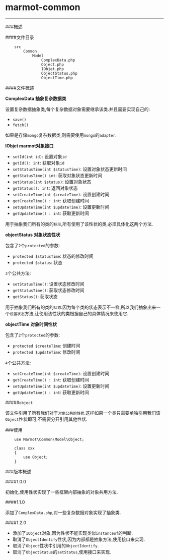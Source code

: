 # marmot-common

---

###概述

####文件目录

		src
			Common
				Model
					ComplexData.php
					Object.php
					IObjet.php
					ObjectStatus.php
					ObjectTime.php
					
####文件概述

**ComplexData 抽象复杂数据类**

设置复杂数据抽象类,每个复杂数据对象需要继承该类.并且需要实现自己的:

* `save()`
* `fetch()`

如果是存储`mongo`复杂数据类,则需要使用`mongo`的`adapter`.

**IObjet marmot对象接口**

* `setId(int id)`: 设置对象`id`
* `getId(): int`: 获取对象`id`	
* `setStatusTime(int $statusTime)`: 设置对象状态更新时间
* `getStatusTime() int`: 获取对象状态更新时间
* `setStatus(int $status)`: 设置对象状态
* `getStatus(): int`: 返回对象状态
* `setCreateTime(int $createTime)`: 设置创建时间
* `getCreateTime() : int`: 获取创建时间
* `setUpdateTime(int $updateTime)`: 设置更新时间
* `getUpdateTime() : int`: 获取更新时间

用于抽象我们所有的类的`标示`,所有使用了该性状的类,必须具体化这两个方法.

**objectStatus 对象状态性状**

包含了`2`个`protected`的参数:

* `protected $statusTime`: 状态的修改时间
* `protected $status`: 状态

`3`个公共方法:

* `setStatusTime()`: 设置状态修改时间
* `getStatusTime()`: 获取状态修改时间
* `getStatus()`: 获取状态

用于抽象我们所有的类的`状态`.因为每个类的状态表示不一样,所以我们抽象出来一个`设置状态`方法,让使用该性状的类根据自己的具体情况来使用它.

**objectTime 对象时间性状**

包含了`2`个`protected`的参数:

* `protected $createTime`: 创建时间
* `protected $updateTime`: 修改时间

`4`个公共方法:

* `setCreateTime(int $createTime)`: 设置创建时间
* `getCreateTime() : int`: 获取创建时间
* `setUpdateTime(int $updateTime)`: 设置更新时间
* `getUpdateTime() : int`: 获取更新时间

#####`object`

该文件引用了所有我们对于`对象公共的性状`.这样如果一个类只需要单独引用我们该`Object`性状即可,不需要分开引用其他性状.

###使用

		use Marmot\Common\Model\Object;
		
		class xxx 
		{
			use Object;
		}
		
###版本概述

####1.0.0

初始化,使用性状实现了一些框架内部抽象的对象共用方法.

####1.1.0

添加了`ComplexData.php`,对一些复杂数据对象实现了抽象类.

####1.2.0

* 添加了`IObject`对象,因为性状不能实现类似`instanceof`的判断.
* 取消了`ObjectIdentify`性状,因为内部都是抽象方法,使用接口来实现.
* 取消了`Object`性状中引用的`ObjectIdentify`.
* 取消了`ObjectStatus`的`setStatus`,使用接口来实现.